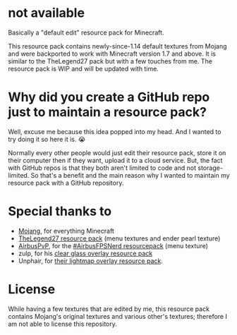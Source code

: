 # not available
Basically a "default edit" resource pack for Minecraft.

This resource pack contains newly-since-1.14 default textures from Mojang and were backported to work with Minecraft version 1.7 and above. It is similar to the TheLegend27 pack but with a few touches from me. The resource pack is WIP and will be updated with time.
# Why did you create a GitHub repo just to maintain a resource pack?
Well, excuse me because this idea popped into my head. And I wanted to try doing it so here it is. 😭

Normally every other people would just edit their resource pack, store it on their computer then if they want, upload it to a cloud service. But, the fact with GitHub repos is that they both aren't limited to code and not storage-limited. So that's a benefit and the main reason why I wanted to maintain my resource pack with a GitHub repository.
# Special thanks to
- [Mojang](https://mojang.com), for everything Minecraft
- [TheLegend27 resource pack](http://www.mediafire.com/file/8l3nm7wcylbbylv/TheLegend27.zip/file) (menu textures and ender pearl texture)
- [AirbusPvP](https://www.youtube.com/@AirbusPvP), for the [#AirbusFPSNerd resourcepack](https://www.mediafire.com/download/cd2zdsh6tjs9ap6/%23AirbusFPSNerd.zip) (menu texture)
- zulp, for his [clear glass overlay resource pack](https://resourcepacks24.de/resourcepack/466998)
- Unphair, for [their lightmap overlay resource pack](https://www.mediafire.com/file/ry7t65ux8b6msd5/Unphairs+Lightmap.zip).
# License
While having a few textures that are edited by me, this resource pack contains Mojang's original textures and various other's textures; therefore I am not able to license this repository.


